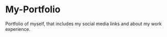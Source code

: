 # My-Portfolio
Portfolio of myself, that includes my social media links and about my work experience.